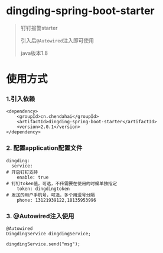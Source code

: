 # dingding-spring-boot-starter
> 钉钉报警starter
>
> 引入后`@Autowired`注入即可使用
>
> java版本1.8

# 使用方式

### 1.引入依赖
```$xslt
<dependency>
    <groupId>cn.chendahai</groupId>
    <artifactId>dingding-spring-boot-starter</artifactId>
    <version>2.0.1</version>
</dependency>
```

### 2. 配置application配置文件
```$xslt
dingding:
  service:
# 开启钉钉支持
    enable: true
# 钉钉token值，可选，不传需要在使用的时候单独指定
    token: dingdingtoken
# 发送的用户手机号，可选，多个用逗号分隔
    phone: 13121939122,18135953996
```

### 3. @Autowired注入使用
```$xslt
@Autowired
DingdingService dingdingService;

dingdingService.send("msg");
```